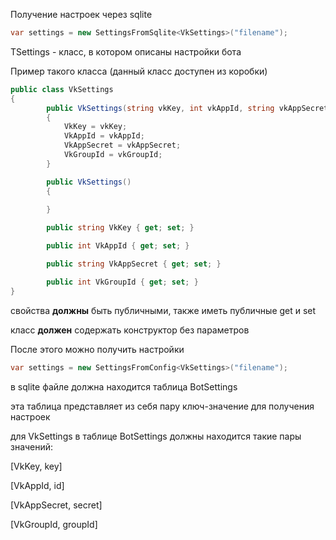 Получение настроек через sqlite


```csharp
var settings = new SettingsFromSqlite<VkSettings>("filename");
```
TSettings - класс, в котором описаны настройки бота

Пример такого класса (данный класс доступен из коробки)
```csharp
public class VkSettings
{
        public VkSettings(string vkKey, int vkAppId, string vkAppSecret, int vkGroupId)
        {
            VkKey = vkKey;
            VkAppId = vkAppId;
            VkAppSecret = vkAppSecret;
            VkGroupId = vkGroupId;
        }

        public VkSettings()
        {
            
        }

        public string VkKey { get; set; }

        public int VkAppId { get; set; }

        public string VkAppSecret { get; set; }

        public int VkGroupId { get; set; }
}
```
свойства **должны** быть публичными, также иметь публичные get и set

класс **должен** содержать конструктор без параметров

После этого можно получить настройки
```csharp
var settings = new SettingsFromConfig<VkSettings>("filename");
```
в sqlite файле должна находится таблица BotSettings

эта таблица представляет из себя пару ключ-значение для получения настроек

для VkSettings в таблице BotSettings должны находится такие пары значений:

[VkKey, key]

[VkAppId, id]

[VkAppSecret, secret]

[VkGroupId, groupId]
